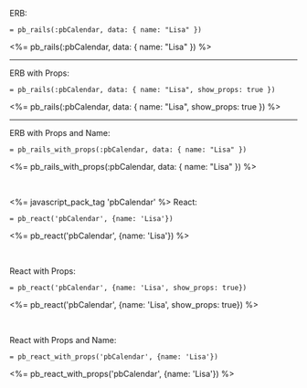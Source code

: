 ERB:
```
= pb_rails(:pbCalendar, data: { name: "Lisa" })
```
<%= pb_rails(:pbCalendar, data: { name: "Lisa" }) %>

<hr/>

ERB with Props:

```
= pb_rails(:pbCalendar, data: { name: "Lisa", show_props: true })
```

<%= pb_rails(:pbCalendar, data: { name: "Lisa", show_props: true }) %>

<hr/>

ERB with Props and Name:

```
= pb_rails_with_props(:pbCalendar, data: { name: "Lisa" })
```
<%= pb_rails_with_props(:pbCalendar, data: { name: "Lisa" }) %>

<br>

<%= javascript_pack_tag 'pbCalendar' %>
React:

```
= pb_react('pbCalendar', {name: 'Lisa'})
```
<%= pb_react('pbCalendar', {name: 'Lisa'}) %>

<br>

React with Props:

```
= pb_react('pbCalendar', {name: 'Lisa', show_props: true})
```
<%= pb_react('pbCalendar', {name: 'Lisa', show_props: true}) %>

<br>

React with Props and Name:

```
= pb_react_with_props('pbCalendar', {name: 'Lisa'})
```
<%= pb_react_with_props('pbCalendar', {name: 'Lisa'}) %>
